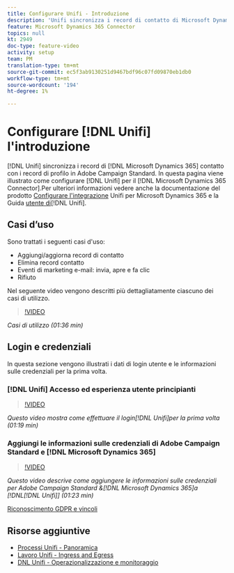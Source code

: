 ```yaml
---
title: Configurare Unifi - Introduzione
description: 'Unifi sincronizza i record di contatto di Microsoft Dynamics 365 con quelli di profilo in Adobe Campaign Standard. '
feature: Microsoft Dynamics 365 Connector
topics: null
kt: 2949
doc-type: feature-video
activity: setup
team: PM
translation-type: tm+mt
source-git-commit: ec5f3ab9130251d9467bdf96c07fd09870eb1db0
workflow-type: tm+mt
source-wordcount: '194'
ht-degree: 1%

---
```



# Configurare [!DNL Unifi] l&#39;introduzione

[!DNL Unifi] sincronizza i record di [!DNL Microsoft Dynamics 365] contatto con i record di profilo in Adobe Campaign Standard. In questa pagina viene illustrato come configurare [!DNL Unifi] per il [!DNL Microsoft Dynamics 365 Connector].Per ulteriori informazioni vedere anche la documentazione del prodotto [Configurare l&#39;integrazione](https://helpx.adobe.com/content/help/en/campaign/kb/unifi-configuration.html) Unifi per Microsoft Dynamics 365 e la Guida [utente di](https://drive.google.com/drive/folders/16seHF45e6bFxHX15zWLqFLEXymCuA_wn)[!DNL Unifi].

## Casi d’uso

Sono trattati i seguenti casi d&#39;uso:

* Aggiungi/aggiorna record di contatto
* Elimina record contatto
* Eventi di marketing e-mail: invia, apre e fa clic
* Rifiuto

Nel seguente video vengono descritti più dettagliatamente ciascuno dei casi di utilizzo.

>[!VIDEO](https://video.tv.adobe.com/v/27394?quality=12)

*Casi di utilizzo (01:36 min)*

## Login e credenziali

In questa sezione vengono illustrati i dati di login utente e le informazioni sulle credenziali per la prima volta.

### [!DNL Unifi] Accesso ed esperienza utente principianti

>[!VIDEO](https://video.tv.adobe.com/v/27393?quality=12)

*Questo video mostra come effettuare il login[!DNL Unifi]per la prima volta (01:19 min)*

### Aggiungi le informazioni sulle credenziali di Adobe Campaign Standard e [!DNL Microsoft Dynamics 365]

>[!VIDEO](https://video.tv.adobe.com/v/27395?quality=12)

*Questo video descrive come aggiungere le informazioni sulle credenziali per Adobe Campaign Standard &amp;[!DNL Microsoft Dynamics 365]a [!DNL[!DNL Unifi]] (01:23 min)*

[Riconoscimento GDPR e vincoli](https://helpx.adobe.com/content/help/en/campaign/kb/acs-ms-dynamics.html#Notices)

## Risorse aggiuntive

* [Processi Unifi - Panoramica](/help/integrating/microsoft-dynamics-365-connector/configure-unifi-jobs-overview.md)
* [Lavoro Unifi - Ingress and Egress](/help/integrating/microsoft-dynamics-365-connector/configure-unifi-jobs-ingress-egress.md)
* [DNL Unifi - Operazionalizzazione e monitoraggio](/help/integrating/microsoft-dynamics-365-connector/configure-unifi-operalization-and-monitoring.md)

